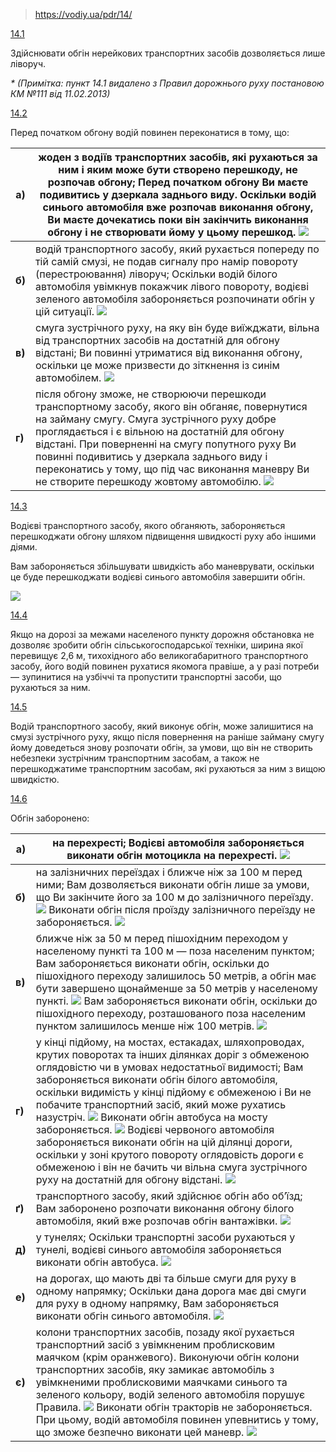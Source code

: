 > https://vodiy.ua/pdr/14/

[14.1](https://vodiy.ua/pdr/14/#141 "постійне посилання")

Здійснювати обгін нерейкових транспортних засобів дозволяється лише ліворуч.

*\* (Примітка: пункт 14.1 видалено з Правил дорожнього руху постановою КМ №111 від 11.02.2013)*

[14.2](https://vodiy.ua/pdr/14/#142 "постійне посилання")

Перед початком обгону водій повинен переконатися в тому, що:

| **a)** | жоден з водіїв транспортних засобів, які рухаються за ним і яким може бути створено перешкоду, не розпочав обгону;  Перед початком обгону Ви маєте подивитись у дзеркала заднього виду. Оскільки водій синього автомобіля вже розпочав виконання обгону, Ви маєте дочекатись поки він закінчить виконання обгону і не створювати йому у цьому перешкод.  ![](Автошкола/ПДР/Картинки/594_.jpg) |
| --- | --- |
| **б)** | водій транспортного засобу, який рухається попереду по тій самій смузі, не подав сигналу про намір повороту (перестроювання) ліворуч;  Оскільки водій білого автомобіля увімкнув покажчик лівого повороту, водієві зеленого автомобіля забороняється розпочинати обгін у цій ситуації.  ![](Автошкола/ПДР/Картинки/636_.jpg) |
| **в)** | смуга зустрічного руху, на яку він буде виїжджати, вільна від транспортних засобів на достатній для обгону відстані;  Ви повинні утриматися від виконання обгону, оскільки це може призвести до зіткнення із синім автомобілем.  ![](Автошкола/ПДР/Картинки/597_.jpg) |
| **г)** | після обгону зможе, не створюючи перешкоди транспортному засобу, якого він обганяє, повернутися на займану смугу.  Смуга зустрічного руху добре проглядається і є вільною на достатній для обгону відстані. При поверненні на смугу попутного руху Ви повинні подивитись у дзеркала заднього виду і переконатись у тому, що під час виконання маневру Ви не створите перешкоду жовтому автомобілю.  ![](Автошкола/ПДР/Картинки/598_.jpg) |

[14.3](https://vodiy.ua/pdr/14/#143 "постійне посилання")

Водієві транспортного засобу, якого обганяють, забороняється перешкоджати обгону шляхом підвищення швидкості руху або іншими діями.

Вам забороняється збільшувати швидкість або маневрувати, оскільки це буде перешкоджати водієві синього автомобіля завершити обгін.

![](Автошкола/ПДР/Картинки/600__.jpg)

[14.4](https://vodiy.ua/pdr/14/#144 "постійне посилання")

Якщо на дорозі за межами населеного пункту дорожня обстановка не дозволяє зробити обгін сільськогосподарської техніки, ширина якої перевищує 2,6 м, тихохідного або великогабаритного транспортного засобу, його водій повинен рухатися якомога правіше, а у разі потреби — зупинитися на узбіччі та пропустити транспортні засоби, що рухаються за ним.

[14.5](https://vodiy.ua/pdr/14/#145 "постійне посилання")

Водій транспортного засобу, який виконує обгін, може залишитися на смузі зустрічного руху, якщо після повернення на раніше займану смугу йому доведеться знову розпочати обгін, за умови, що він не створить небезпеки зустрічним транспортним засобам, а також не перешкоджатиме транспортним засобам, які рухаються за ним з вищою швидкістю.

[14.6](https://vodiy.ua/pdr/14/#146 "постійне посилання")

Обгін заборонено:

| **a)** | на перехресті;  Водієві автомобіля забороняється виконати обгін мотоцикла на перехресті.  ![](Автошкола/ПДР/Картинки/606_.jpg) |
| --- | --- |
| **б)** | на залізничних переїздах і ближче ніж за 100 м перед ними;  Вам дозволяється виконати обгін лише за умови, що Ви закінчите його за 100 м до залізничного переїзду.  ![](Автошкола/ПДР/Картинки/620_.jpg)  Виконати обгін після проїзду залізничного переїзду не забороняється.  ![](Автошкола/ПДР/Картинки/624_.jpg) |
| **в)** | ближче ніж за 50 м перед пішохідним переходом у населеному пункті та 100 м — поза населеним пунктом;  Вам забороняється виконати обгін, оскільки до пішохідного переходу залишилось 50 метрів, а обгін має бути завершено щонайменше за 50 метрів у населеному пункті.  ![](Автошкола/ПДР/Картинки/625_.jpg)  Вам забороняється виконати обгін, оскільки до пішохідного переходу, розташованого поза населеним пунктом залишилось менше ніж 100 метрів.  ![](Автошкола/ПДР/Картинки/626_.jpg) |
| **г)** | у кінці підйому, на мостах, естакадах, шляхопроводах, крутих поворотах та інших ділянках доріг з обмеженою оглядовістю чи в умовах недостатньої видимості;  Вам забороняється виконати обгін білого автомобіля, оскільки видимість у кінці підйому є обмеженою і Ви не побачите транспортний засіб, який може рухатись назустріч.  ![](Автошкола/ПДР/Картинки/629_.jpg)  Виконати обгін автобуса на мосту забороняється.  ![](Автошкола/ПДР/Картинки/630_.jpg)  Водієві червоного автомобіля забороняється виконати обгін на цій ділянці дороги, оскільки у зоні крутого повороту оглядовість дороги є обмеженою і він не бачить чи вільна смуга зустрічного руху на достатній для обгону відстані.  ![](Автошкола/ПДР/Картинки/631_.jpg) |
| **ґ)** | транспортного засобу, який здійснює обгін або об’їзд;  Вам заборонено розпочати виконання обгону білого автомобіля, який вже розпочав обгін вантажівки.  ![](Автошкола/ПДР/Картинки/635_.jpg) |
| **д)** | у тунелях;  Оскільки транспортні засоби рухаються у тунелі, водієві синього автомобіля забороняється виконати обгін автобуса.  ![](Автошкола/ПДР/Картинки/14-51.jpg) |
| **е)** | на дорогах, що мають дві та більше смуги для руху в одному напрямку;  Оскільки дана дорога має дві смуги для руху в одному напрямку, Вам забороняється виконати обгін синього автомобіля.  ![](Автошкола/ПДР/Картинки/640_.jpg) |
| **є)** | колони транспортних засобів, позаду якої рухається транспортний засіб з увімкненим проблисковим маячком (крім оранжевого).  Виконуючи обгін колони транспортних засобів, яку замикає автомобіль з увімкненими проблисковими маячками синього та зеленого кольору, водій зеленого автомобіля порушує Правила.  ![](Автошкола/ПДР/Картинки/644_.jpg)  Виконати обгін тракторів не забороняється. При цьому, водій автомобіля повинен упевнитись у тому, що зможе безпечно виконати цей маневр.  ![](Автошкола/ПДР/Картинки/646_.jpg) |